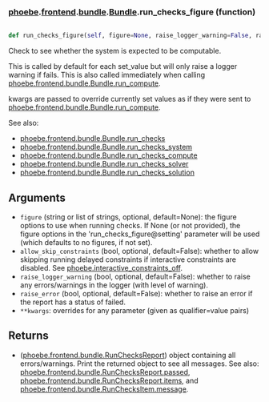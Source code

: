 ### [phoebe](phoebe.md).[frontend](phoebe.frontend.md).[bundle](phoebe.frontend.bundle.md).[Bundle](phoebe.frontend.bundle.Bundle.md).run_checks_figure (function)


```py

def run_checks_figure(self, figure=None, raise_logger_warning=False, raise_error=False, **kwargs)

```



Check to see whether the system is expected to be computable.

This is called by default for each set_value but will only raise a
logger warning if fails.  This is also called immediately when calling
[phoebe.frontend.bundle.Bundle.run_compute](phoebe.frontend.bundle.Bundle.run_compute.md).

kwargs are passed to override currently set values as if they were
sent to [phoebe.frontend.bundle.Bundle.run_compute](phoebe.frontend.bundle.Bundle.run_compute.md).

See also:
* [phoebe.frontend.bundle.Bundle.run_checks](phoebe.frontend.bundle.Bundle.run_checks.md)
* [phoebe.frontend.bundle.Bundle.run_checks_system](phoebe.frontend.bundle.Bundle.run_checks_system.md)
* [phoebe.frontend.bundle.Bundle.run_checks_compute](phoebe.frontend.bundle.Bundle.run_checks_compute.md)
* [phoebe.frontend.bundle.Bundle.run_checks_solver](phoebe.frontend.bundle.Bundle.run_checks_solver.md)
* [phoebe.frontend.bundle.Bundle.run_checks_solution](phoebe.frontend.bundle.Bundle.run_checks_solution.md)

Arguments
-----------
* `figure` (string or list of strings, optional, default=None): the
    figure options to use  when running checks.  If None (or not provided),
    the figure options in the 'run_checks_figure@setting' parameter
    will be used (which defaults to no figures, if not set).
* `allow_skip_constraints` (bool, optional, default=False): whether
    to allow skipping running delayed constraints if interactive
    constraints are disabled.  See [phoebe.interactive_constraints_off](phoebe.interactive_constraints_off.md).
* `raise_logger_warning` (bool, optional, default=False): whether to
    raise any errors/warnings in the logger (with level of warning).
* `raise_error` (bool, optional, default=False): whether to raise an
    error if the report has a status of failed.
* `**kwargs`: overrides for any parameter (given as qualifier=value pairs)

Returns
----------
* ([phoebe.frontend.bundle.RunChecksReport](phoebe.frontend.bundle.RunChecksReport.md)) object containing all
    errors/warnings.  Print the returned object to see all messages.
    See also: [phoebe.frontend.bundle.RunChecksReport.passed](phoebe.frontend.bundle.RunChecksReport.passed.md),
     [phoebe.frontend.bundle.RunChecksReport.items](phoebe.frontend.bundle.RunChecksReport.items.md), and
     [phoebe.frontend.bundle.RunChecksItem.message](phoebe.frontend.bundle.RunChecksItem.message.md).

